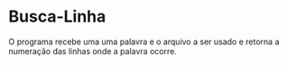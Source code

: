 # Busca-Linha
O programa recebe uma uma palavra e o arquivo a ser usado e retorna a numeração das linhas onde a palavra ocorre.
